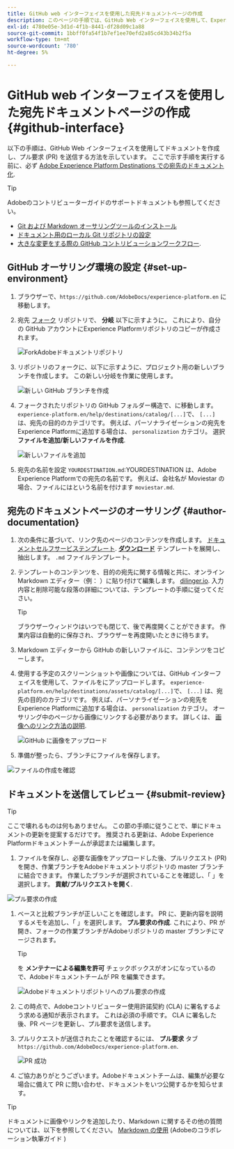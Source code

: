 ```yaml
---
title: GitHub web インターフェイスを使用した宛先ドキュメントページの作成
description: このページの手順では、GitHub Web インターフェイスを使用して、Experience Platform先のドキュメントページを作成し、レビュー用に送信する方法を示します。
exl-id: 4780e05e-3d1d-4f1b-8441-df28d09c1a88
source-git-commit: 1bbff0fa54f1b7ef1ee70efd2a85cd43b34b2f5a
workflow-type: tm+mt
source-wordcount: '780'
ht-degree: 5%

---
```


# GitHub web インターフェイスを使用した宛先ドキュメントページの作成 {#github-interface}

以下の手順は、GitHub Web インターフェイスを使用してドキュメントを作成し、プル要求 (PR) を送信する方法を示しています。 ここで示す手順を実行する前に、必ず [Adobe Experience Platform Destinations での宛先のドキュメント化](./documentation-instructions.md).

>[!TIP]
>
>Adobeのコントリビューターガイドのサポートドキュメントも参照してください。
>* [Git および Markdown オーサリングツールのインストール](https://experienceleague.adobe.com/docs/contributor/contributor-guide/setup/install-tools.html?lang=en)
>* [ドキュメント用のローカル Git リポジトリの設定](https://experienceleague.adobe.com/docs/contributor/contributor-guide/setup/local-repo.html?lang=en)
>* [大きな変更をする際の GitHub コントリビューションワークフロー](https://experienceleague.adobe.com/docs/contributor/contributor-guide/setup/full-workflow.html?lang=en).


## GitHub オーサリング環境の設定 {#set-up-environment}

1. ブラウザーで、`https://github.com/AdobeDocs/experience-platform.en` に移動します。
2. 宛先 [フォーク](https://experienceleague.adobe.com/docs/contributor/contributor-guide/setup/local-repo.html?lang=en#fork-the-repository) リポジトリで、 **分岐** 以下に示すように。 これにより、自分の GitHub アカウントにExperience Platformリポジトリのコピーが作成されます。

   ![ForkAdobeドキュメントリポジトリ](./assets/ssd-fork-repository.gif)

3. リポジトリのフォークに、以下に示すように、プロジェクト用の新しいブランチを作成します。 この新しい分岐を作業に使用します。

   ![新しい GitHub ブランチを作成](./assets/new-branch-github.gif)

4. フォークされたリポジトリの GitHub フォルダー構造で、に移動します。 `experience-platform.en/help/destinations/catalog/[...]`で、 `[...]` は、宛先の目的のカテゴリです。 例えば、パーソナライゼーションの宛先をExperience Platformに追加する場合は、 `personalization` カテゴリ。 選択 **ファイルを追加/新しいファイルを作成**.

   ![新しいファイルを追加](./assets/github-navigate-and-create-file.gif)

5. 宛先の名前を設定 `YOURDESTINATION.md`:YOURDESTINATION は、Adobe Experience Platformでの宛先の名前です。 例えば、会社名が Moviestar の場合、ファイルにはという名前を付けます `moviestar.md`.

## 宛先のドキュメントページのオーサリング {#author-documentation}

1. 次の条件に基づいて、リンク先のページのコンテンツを作成します。 [ドキュメントセルフサービステンプレート](./self-service-template.md). **[ダウンロード](assets/yourdestination-template.zip)** テンプレートを展開し、抽出します。 `.md` ファイルテンプレート。
2. テンプレートのコンテンツを、目的の宛先に関する情報と共に、オンライン Markdown エディター（例： ）に貼り付けて編集します。 [dilinger.io](https://dillinger.io/). 入力内容と削除可能な段落の詳細については、テンプレートの手順に従ってください。

   >[!TIP]
   >
   >ブラウザーウィンドウはいつでも閉じて、後で再度開くことができます。 作業内容は自動的に保存され、ブラウザーを再度開いたときに待ちます。
3. Markdown エディターから GitHub の新しいファイルに、コンテンツをコピーします。
4. 使用する予定のスクリーンショットや画像については、GitHub インターフェイスを使用して、ファイルをにアップロードします。 `experience-platform.en/help/destinations/assets/catalog/[...]`で、 `[...]` は、宛先の目的のカテゴリです。 例えば、パーソナライゼーションの宛先をExperience Platformに追加する場合は、 `personalization` カテゴリ。 オーサリング中のページから画像にリンクする必要があります。 詳しくは、 [画像へのリンク方法の説明](https://experienceleague.adobe.com/docs/contributor/contributor-guide/writing-essentials/linking.html?lang=en#link-to-images).

   ![GitHub に画像をアップロード](./assets/upload-image.gif)

5. 準備が整ったら、ブランチにファイルを保存します。

![ファイルの作成を確認](./assets/ssd-confirm-file-creation.png)

## ドキュメントを送信してレビュー {#submit-review}

>[!TIP]
>
>ここで壊れるものは何もありません。 この節の手順に従うことで、単にドキュメントの更新を提案するだけです。 推奨される更新は、Adobe Experience Platformドキュメントチームが承認または編集します。

1. ファイルを保存し、必要な画像をアップロードした後、プルリクエスト (PR) を開き、作業ブランチをAdobeドキュメントリポジトリの master ブランチに結合できます。 作業したブランチが選択されていることを確認し、「 」を選択します。 **貢献/プルリクエストを開く**.

![プル要求の作成](./assets/ssd-create-pull-request-1.gif)

1. ベースと比較ブランチが正しいことを確認します。 PR に、更新内容を説明するメモを追加し、「 」を選択します。 **プル要求の作成**. これにより、PR が開き、フォークの作業ブランチがAdobeリポジトリの master ブランチにマージされます。

   >[!TIP]
   >
   >を **メンテナーによる編集を許可** チェックボックスがオンになっているので、Adobeドキュメントチームが PR を編集できます。

   ![Adobeドキュメントリポジトリへのプル要求の作成](./assets/ssd-create-pull-request-2.png)

1. この時点で、Adobeコントリビューター使用許諾契約 (CLA) に署名するよう求める通知が表示されます。 これは必須の手順です。 CLA に署名した後、PR ページを更新し、プル要求を送信します。

1. プルリクエストが送信されたことを確認するには、 **プル要求** タブ `https://github.com/AdobeDocs/experience-platform.en`.

   ![PR 成功](./assets/ssd-pr-successful.png)

1. ご協力ありがとうございます。Adobeドキュメントチームは、編集が必要な場合に備えて PR に問い合わせ、ドキュメントをいつ公開するかを知らせます。

>[!TIP]
>
>ドキュメントに画像やリンクを追加したり、Markdown に関するその他の質問については、以下を参照してください。 [Markdown の使用](https://experienceleague.adobe.com/docs/contributor/contributor-guide/writing-essentials/markdown.html?lang=en) (Adobeのコラボレーション執筆ガイド )
